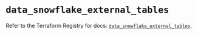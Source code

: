 # `data_snowflake_external_tables`

Refer to the Terraform Registry for docs: [`data_snowflake_external_tables`](https://registry.terraform.io/providers/snowflake-labs/snowflake/0.84.1/docs/data-sources/external_tables).
